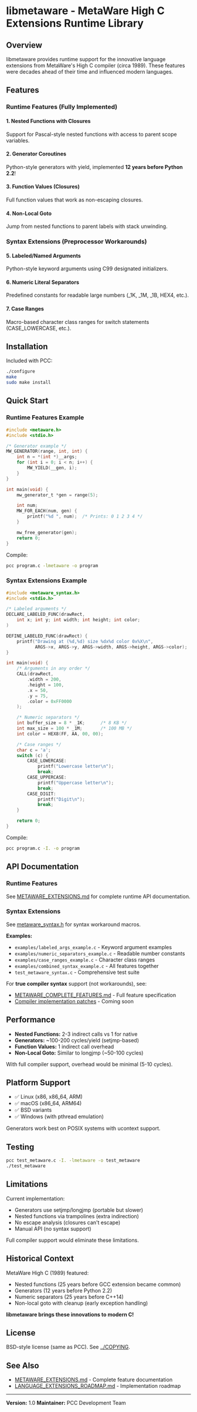 # libmetaware - MetaWare High C Extensions Runtime Library

## Overview

libmetaware provides runtime support for the innovative language extensions from MetaWare's High C compiler (circa 1989). These features were decades ahead of their time and influenced modern languages.

## Features

### Runtime Features (Fully Implemented)

#### 1. Nested Functions with Closures
Support for Pascal-style nested functions with access to parent scope variables.

#### 2. Generator Coroutines
Python-style generators with yield, implemented **12 years before Python 2.2**!

#### 3. Function Values (Closures)
Full function values that work as non-escaping closures.

#### 4. Non-Local Goto
Jump from nested functions to parent labels with stack unwinding.

### Syntax Extensions (Preprocessor Workarounds)

#### 5. Labeled/Named Arguments
Python-style keyword arguments using C99 designated initializers.

#### 6. Numeric Literal Separators
Predefined constants for readable large numbers (_1K, _1M, _1B, HEX4, etc.).

#### 7. Case Ranges
Macro-based character class ranges for switch statements (CASE_LOWERCASE, etc.).

## Installation

Included with PCC:

```bash
./configure
make
sudo make install
```

## Quick Start

### Runtime Features Example

```c
#include <metaware.h>
#include <stdio.h>

/* Generator example */
MW_GENERATOR(range, int, int) {
    int n = *(int *)__args;
    for (int i = 0; i < n; i++) {
        MW_YIELD(__gen, i);
    }
}

int main(void) {
    mw_generator_t *gen = range(5);

    int num;
    MW_FOR_EACH(num, gen) {
        printf("%d ", num);  /* Prints: 0 1 2 3 4 */
    }

    mw_free_generator(gen);
    return 0;
}
```

Compile:
```bash
pcc program.c -lmetaware -o program
```

### Syntax Extensions Example

```c
#include <metaware_syntax.h>
#include <stdio.h>

/* Labeled arguments */
DECLARE_LABELED_FUNC(drawRect,
    int x; int y; int width; int height; int color;
)

DEFINE_LABELED_FUNC(drawRect) {
    printf("Drawing at (%d,%d) size %dx%d color 0x%X\n",
           ARGS->x, ARGS->y, ARGS->width, ARGS->height, ARGS->color);
}

int main(void) {
    /* Arguments in any order */
    CALL(drawRect,
        .width = 200,
        .height = 100,
        .x = 50,
        .y = 75,
        .color = 0xFF0000
    );

    /* Numeric separators */
    int buffer_size = 8 * _1K;      /* 8 KB */
    int max_size = 100 * _1M;       /* 100 MB */
    int color = HEX8(FF, AA, 00, 00);

    /* Case ranges */
    char c = 'a';
    switch (c) {
        CASE_LOWERCASE:
            printf("Lowercase letter\n");
            break;
        CASE_UPPERCASE:
            printf("Uppercase letter\n");
            break;
        CASE_DIGIT:
            printf("Digit\n");
            break;
    }

    return 0;
}
```

Compile:
```bash
pcc program.c -I. -o program
```

## API Documentation

### Runtime Features
See [METAWARE_EXTENSIONS.md](../METAWARE_EXTENSIONS.md) for complete runtime API documentation.

### Syntax Extensions
See [metaware_syntax.h](metaware_syntax.h) for syntax workaround macros.

**Examples:**
- `examples/labeled_args_example.c` - Keyword argument examples
- `examples/numeric_separators_example.c` - Readable number constants
- `examples/case_ranges_example.c` - Character class ranges
- `examples/combined_syntax_example.c` - All features together
- `test_metaware_syntax.c` - Comprehensive test suite

For **true compiler syntax** support (not workarounds), see:
- [METAWARE_COMPLETE_FEATURES.md](../METAWARE_COMPLETE_FEATURES.md) - Full feature specification
- [Compiler implementation patches](#) - Coming soon

## Performance

- **Nested Functions:** 2-3 indirect calls vs 1 for native
- **Generators:** ~100-200 cycles/yield (setjmp-based)
- **Function Values:** 1 indirect call overhead
- **Non-Local Goto:** Similar to longjmp (~50-100 cycles)

With full compiler support, overhead would be minimal (5-10 cycles).

## Platform Support

- ✅ Linux (x86, x86_64, ARM)
- ✅ macOS (x86_64, ARM64)
- ✅ BSD variants
- ✅ Windows (with pthread emulation)

Generators work best on POSIX systems with ucontext support.

## Testing

```bash
pcc test_metaware.c -I. -lmetaware -o test_metaware
./test_metaware
```

## Limitations

Current implementation:
- Generators use setjmp/longjmp (portable but slower)
- Nested functions via trampolines (extra indirection)
- No escape analysis (closures can't escape)
- Manual API (no syntax support)

Full compiler support would eliminate these limitations.

## Historical Context

MetaWare High C (1989) featured:
- Nested functions (25 years before GCC extension became common)
- Generators (12 years before Python 2.2)
- Numeric separators (25 years before C++14)
- Non-local goto with cleanup (early exception handling)

**libmetaware brings these innovations to modern C!**

## License

BSD-style license (same as PCC). See [../COPYING](../COPYING).

## See Also

- [METAWARE_EXTENSIONS.md](../METAWARE_EXTENSIONS.md) - Complete feature documentation
- [LANGUAGE_EXTENSIONS_ROADMAP.md](../LANGUAGE_EXTENSIONS_ROADMAP.md) - Implementation roadmap

---

**Version:** 1.0
**Maintainer:** PCC Development Team
